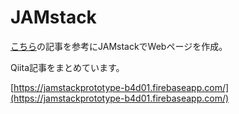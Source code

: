 # JAMstack
[こちら](https://tcsympo2019-test.firebaseapp.com/)の記事を参考にJAMstackでWebページを作成。

Qiita記事をまとめています。

[https://jamstackprototype-b4d01.firebaseapp.com/](https://jamstackprototype-b4d01.firebaseapp.com/)